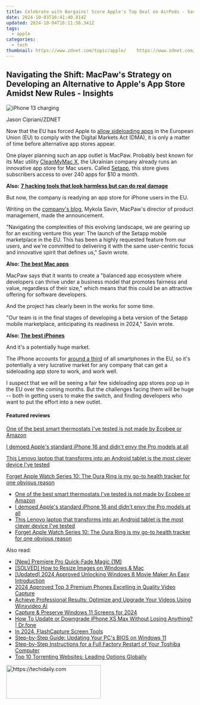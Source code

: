 ```yaml
---
title: Celebrate with Bargains! Score Apple's Top Deal on AirPods - Save $40 Now, According to ZDNet!
date: 2024-10-03T16:41:40.814Z
updated: 2024-10-04T16:11:56.341Z
tags:
  - apple
categories:
  - tech
thumbnail: https://www.zdnet.com/topic/apple/    https://www.zdnet.com/a/img/resize/55af94c7a470c134e030b1304bb40e4994107c51/2024/02/05/20ece165-1a6d-4175-a2b1-bb0bfba4a375/airpods-line.jpg?width=170&height=96&fit=crop&auto=webp
---
```


## Navigating the Shift: MacPaw's Strategy on Developing an Alternative to Apple's App Store Amidst New Rules - Insights

![iPhone 13 charging](https://www.zdnet.com/a/img/resize/caaa5ae8556d46a9e56117322666737c90092da0/2022/07/18/2f232706-8a19-4946-a8f7-b8840680a78c/iphone-13-charging.jpg?auto=webp&width=1280)

Jason Cipriani/ZDNET

Now that the EU has forced Apple to [allow sideloading apps](https://www.zdnet.com/article/apple-oks-sideloading-apps-in-the-eu-with-these-restrictions/) in the European Union (EU) to comply with the Digital Markets Act (DMA), it is only a matter of time before alternative app stores appear. 

One player planning such an app outlet is MacPaw. Probably best known for its Mac utility [CleanMyMac X](https://macpaw.audw.net/c/159047/66209/1733?&sharedid=zdnet&partnerpropertyid=1980086&u=https%3A%2F%2Fcleanmymac.macpaw.com%2F&subId1=zd-%5F%5FCOM%5FCLICK%5FID%5F%5F-dtp), the Ukrainian company already runs an innovative app store for Mac users. Called [Setapp](https://setapp.sjv.io/c/159047/343321/5114?&sharedid=zdnet&partnerpropertyid=1980086&u=https%3A%2F%2Fsetapp.com%2F&subId1=zd-%5F%5FCOM%5FCLICK%5FID%5F%5F-dtp), this store gives subscribers access to over 240 apps for $10 a month. 

**Also:** [**7 hacking tools that look harmless but can do real damage**](https://www.zdnet.com/article/7-hacking-tools-that-look-harmless-but-can-do-real-damage/)

But now, the company is readying an app store for iPhone users in the EU. 

Writing on the [company's blog](https://macpaw.com/news/macpaws-response-apples-eu-policy-updates), Mykola Savin, MacPaw's director of product management, made the announcement. 

"Navigating the complexities of this evolving landscape, we are gearing up for an exciting venture this year: The launch of the Setapp mobile marketplace in the EU. This has been a highly requested feature from our users, and we're committed to delivering it with the same user-centric focus and innovative spirit that defines us," Savin wrote. 

**Also: [The best Mac apps](https://www.zdnet.com/article/best-mac-app/)**

MacPaw says that it wants to create a "balanced app ecosystem where developers can thrive under a business model that promotes fairness and value, regardless of their size," which means that this could be an attractive offering for software developers. 

And the project has clearly been in the works for some time. 

"Our team is in the final stages of developing a beta version of the Setapp mobile marketplace, anticipating its readiness in 2024," Savin wrote. 

**Also: [The best iPhones](https://www.zdnet.com/article/best-iphone/)**

And it's a potentially huge market. 

 The iPhone accounts for [around a third](https://www.statista.com/statistics/639928/market-share-mobile-operating-systems-eu/) of all smartphones in the EU, so it's potentially a very lucrative market for any company that can get a sideloading app store to work, and work well. 

I suspect that we will be seeing a fair few sideloading app stores pop up in the EU over the coming months. But the challenges facing them will be huge -- both in getting users to make the switch, and finding developers who want to put the effort into a new outlet. 

#### Featured reviews

[One of the best smart thermostats I've tested is not made by Ecobee or Amazon](https://www.zdnet.com/article/one-of-the-best-smart-thermostats-ive-tested-is-not-made-by-ecobee-or-amazon/ "One of the best smart thermostats I've tested is not made by Ecobee or Amazon")

[I demoed Apple's standard iPhone 16 and didn't envy the Pro models at all](https://www.zdnet.com/article/why-im-recommending-the-standard-iphone-16-over-the-pro-this-year-and-im-not-alone/ "I demoed Apple's standard iPhone 16 and didn't envy the Pro models at all")

[This Lenovo laptop that transforms into an Android tablet is the most clever device I've tested](https://www.zdnet.com/article/i-tested-lenovos-windows-laptop-that-doubles-as-an-android-tablet-and-it-has-so-much-potential/ "This Lenovo laptop that transforms into an Android tablet is the most clever device I've tested")

[Forget Apple Watch Series 10: The Oura Ring is my go-to health tracker for one obvious reason](https://www.zdnet.com/article/forget-apple-watch-series-10-the-oura-ring-is-my-go-to-health-tracker-for-one-obvious-reason/ "Forget Apple Watch Series 10: The Oura Ring is my go-to health tracker for one obvious reason")

* [One of the best smart thermostats I've tested is not made by Ecobee or Amazon](https://www.zdnet.com/article/one-of-the-best-smart-thermostats-ive-tested-is-not-made-by-ecobee-or-amazon/ "One of the best smart thermostats I've tested is not made by Ecobee or Amazon")
* [I demoed Apple's standard iPhone 16 and didn't envy the Pro models at all](https://www.zdnet.com/article/why-im-recommending-the-standard-iphone-16-over-the-pro-this-year-and-im-not-alone/ "I demoed Apple's standard iPhone 16 and didn't envy the Pro models at all")
* [This Lenovo laptop that transforms into an Android tablet is the most clever device I've tested](https://www.zdnet.com/article/i-tested-lenovos-windows-laptop-that-doubles-as-an-android-tablet-and-it-has-so-much-potential/ "This Lenovo laptop that transforms into an Android tablet is the most clever device I've tested")
* [Forget Apple Watch Series 10: The Oura Ring is my go-to health tracker for one obvious reason](https://www.zdnet.com/article/forget-apple-watch-series-10-the-oura-ring-is-my-go-to-health-tracker-for-one-obvious-reason/ "Forget Apple Watch Series 10: The Oura Ring is my go-to health tracker for one obvious reason")

<ins class="adsbygoogle"
     style="display:block"
     data-ad-format="autorelaxed"
     data-ad-client="ca-pub-7571918770474297"
     data-ad-slot="1223367746"></ins>

<ins class="adsbygoogle"
     style="display:block"
     data-ad-client="ca-pub-7571918770474297"
     data-ad-slot="8358498916"
     data-ad-format="auto"
     data-full-width-responsive="true"></ins>

<span class="atpl-alsoreadstyle">Also read:</span>
<div><ul>
<li><a href="https://extra-approaches.techidaily.com/new-premiere-pro-quick-fade-magic-1m/"><u>[New] Premiere Pro Quick-Fade Magic (1M)</u></a></li>
<li><a href="https://tech-haven.techidaily.com/solved-how-to-resize-images-on-windows-and-mac/"><u>[SOLVED] How to Resize Images on Windows & Mac</u></a></li>
<li><a href="https://fox-helps.techidaily.com/updated-2024-approved-unlocking-windows-8-movie-maker-an-easy-introduction/"><u>[Updated] 2024 Approved Unlocking Windows 8 Movie Maker An Easy Introduction</u></a></li>
<li><a href="https://some-approaches.techidaily.com/2024-approved-top-3-premium-phones-excelling-in-quality-video-capture/"><u>2024 Approved Top 3 Premium Phones Excelling in Quality Video Capture</u></a></li>
<li><a href="https://some-knowledge.techidaily.com/achieve-professional-results-optimize-and-upgrade-your-videos-using-winxvideo-ai/"><u>Achieve Professional Results: Optimize and Upgrade Your Videos Using Winxvideo AI</u></a></li>
<li><a href="https://remote-screen-capture.techidaily.com/capture-and-preserve-windows-11-screens-for-2024/"><u>Capture & Preserve Windows 11 Screens for 2024</u></a></li>
<li><a href="https://review-topics.techidaily.com/how-to-update-or-downgrade-iphone-xs-max-without-losing-anything-drfone-by-drfone-ios-system-repair-ios-system-repair/"><u>How To Update or Downgrade iPhone XS Max Without Losing Anything? | Dr.fone</u></a></li>
<li><a href="https://on-screen-recording.techidaily.com/in-2024-flashcapture-screen-tools/"><u>In 2024, FlashCapture Screen Tools</u></a></li>
<li><a href="https://tech-haven.techidaily.com/step-by-step-guide-updating-your-pcs-bios-on-windows-11/"><u>Step-by-Step Guide: Updating Your PC's BIOS on Windows 11</u></a></li>
<li><a href="https://tech-haven.techidaily.com/step-by-step-instructions-for-a-full-factory-restart-of-your-toshiba-computer/"><u>Step-by-Step Instructions for a Full Factory Restart of Your Toshiba Computer</u></a></li>
<li><a href="https://tech-haven.techidaily.com/top-10-torrenting-websites-leading-options-globally/"><u>Top 10 Torrenting Websites: Leading Options Globally</u></a></li>
</ul></div>

<!-- affiliate ads begin -->
<a href="https://25home.pxf.io/c/5597632/2148641/16836" target="_top" id="2148641">
  <img src="//a.impactradius-go.com/display-ad/16836-2148641" border="0" alt="https://techidaily.com" width="254" height="90"/>
</a>
<img height="0" width="0" src="https://25home.pxf.io/i/5597632/2148641/16836" style="position:absolute;visibility:hidden;" border="0" />
<!-- affiliate ads end -->

